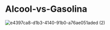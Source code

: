 # Alcool-vs-Gasolina
![e4397ca8-d1b3-4140-91b0-a76ae051aded (2)](https://user-images.githubusercontent.com/64716025/190929722-1a472f71-175b-48af-837c-b709cfcbccea.jpg)
